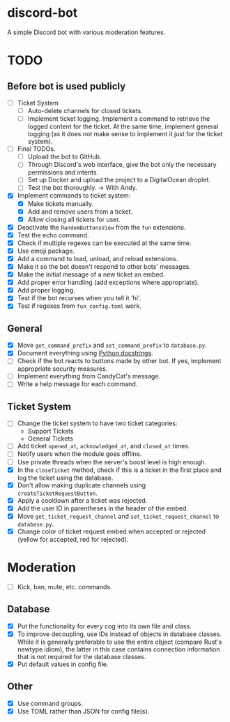 # discord-bot
A simple Discord bot with various moderation features.

# TODO

## Before bot is used publicly
- [ ] Ticket System
	- [ ] Auto-delete channels for closed tickets.
	- [ ] Implement ticket logging. Implement a command to retrieve the logged content for the ticket. At the same time, implement general logging (as it does not make sense to implement it just for the ticket system).
- [ ] Final TODOs.
	- [ ] Upload the bot to GitHub.
	- [ ] Through Discord's web interface, give the bot only the necessary permissions and intents.
	- [ ] Set up Docker and upload the project to a DigitalOcean droplet.
	- [ ] Test the bot thoroughly. -> With Andy.
- [x] Implement commands to ticket system:
	- [x] Make tickets manually.
	- [x] Add and remove users from a ticket.
	- [x] Allow closing all tickets for user.
- [x] Deactivate the `RandomButtonsView` from the `fun` extensions.
- [x] Test the echo command.
- [x] Check if multiple regexes can be executed at the same time.
- [x] Use emoji package.
- [x] Add a command to load, unload, and reload extensions.
- [x] Make it so the bot doesn't respond to other bots' messages.
- [x] Make the initial message of a new ticket an embed.
- [x] Add proper error handling (add exceptions where appropriate).
- [x] Add proper logging.
- [x] Test if the bot recurses when you tell it 'hi'.
- [x] Test if regexes from `fun_config.toml` work.

## General
- [x] Move `get_command_prefix` and `set_command_prefix` to `database.py`.
- [x] Document everything using [Python docstrings](https://peps.python.org/pep-0257/).
- [ ] Check if the bot reacts to buttons made by other bot. If yes, implement appropriate security measures.
- [ ] Implement everything from CandyCat's message.
- [ ] Write a help message for each command.

## Ticket System
- [ ] Change the ticket system to have two ticket categories:
	- Support Tickets
	- General Tickets
- [ ] Add ticket `opened_at`, `acknowledged_at`, and `closed_at` times.
- [ ] Notify users when the module goes offline.
- [ ] Use private threads when the server's boost level is high enough.
- [x] In the `closeTicket` method, check if this is a ticket in the first place and log the ticket using the database.
- [x] Don't allow making duplicate channels using `createTicketRequestButton`.
- [x] Apply a cooldown after a ticket was rejected.
- [x] Add the user ID in parentheses in the header of the embed.
- [x] Move `get_ticket_request_channel` and `set_ticket_request_channel` to `database.py`.
- [x] Change color of ticket request embed when accepted or rejected (yellow for accepted, red for rejected).

# Moderation
- [ ] Kick, ban, mute, etc. commands.

## Database
- [x] Put the functionality for every cog into its own file and class.
- [x] To improve decoupling, use IDs instead of objects in database classes. While it is generally preferable to use the entire object (compare Rust's newtype idiom), the latter in this case contains connection information that is not required for the database classes.
- [x] Put default values in config file.

## Other
- [x] Use command groups.
- [x] Use TOML rather than JSON for config file(s).
